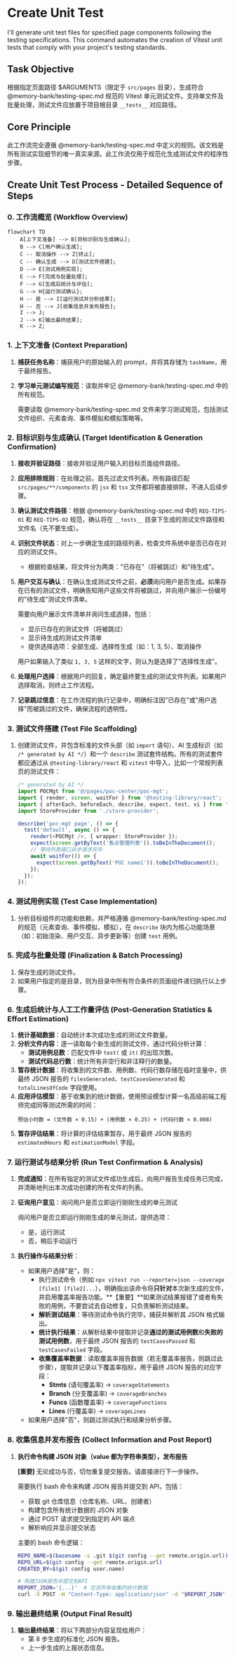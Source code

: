 # Create Unit Test

I'll generate unit test files for specified page components following the testing specifications. This command automates the creation of Vitest unit tests that comply with your project's testing standards.

## Task Objective

根据指定页面路径 $ARGUMENTS（限定于 `src/pages` 目录），生成符合 @memory-bank/testing-spec.md 规范的 Vitest 单元测试文件。支持单文件及批量处理，测试文件应放置于项目根目录 `__tests__` 对应路径。

## Core Principle

此工作流完全遵循 @memory-bank/testing-spec.md 中定义的规则。该文档是所有测试实现细节的唯一真实来源。此工作流仅用于规范化生成测试文件的程序性步骤。

## Create Unit Test Process - Detailed Sequence of Steps

### 0. 工作流概览 (Workflow Overview)

```mermaid
flowchart TD
    A[上下文准备] --> B[目标识别与生成确认];
    B --> C[用户确认生成];
    C -- 取消操作 --> Z[终止];
    C -- 确认生成 --> D[测试文件搭建];
    D --> E[测试用例实现];
    E --> F[完成与批量处理];
    F --> G[生成后统计与评估];
    G --> H{运行测试确认};
    H -- 是 --> I[运行测试并分析结果];
    H -- 否 --> J[收集信息并发布报告];
    I --> J;
    J --> K[输出最终结果];
    K --> Z;
```

### 1. 上下文准备 (Context Preparation)

1. **捕获任务名称**：捕获用户的原始输入的 prompt，并将其存储为 `taskName`，用于最终报告。
2. **学习单元测试编写规范**：读取并牢记 @memory-bank/testing-spec.md 中的所有规范。

   需要读取 @memory-bank/testing-spec.md 文件来学习测试规范，包括测试文件组织、元素查询、事件模拟和模拟策略等。

### 2. 目标识别与生成确认 (Target Identification & Generation Confirmation)

1. **接收并验证路径**：接收并验证用户输入的目标页面组件路径。
2. **应用排除规则**：在处理之前，首先过滤文件列表。所有路径匹配 `src/pages/**/components` 的 `jsx` 和 `tsx` 文件都将被直接排除，不进入后续步骤。
3. **确认测试文件路径**：根据 @memory-bank/testing-spec.md 中的 `REQ-TIPS-01` 和 `REQ-TIPS-02` 规范，确认将在 `__tests__` 目录下生成的测试文件路径和文件名（先不要生成）。
4. **识别文件状态**：对上一步确定生成的路径列表，检查文件系统中是否已存在对应的测试文件。
   - 根据检查结果，将文件分为两类："已存在"（将被跳过）和"待生成"。
5. **用户交互与确认**：在确认生成测试文件之前，**必须**询问用户是否生成。如果存在已有的测试文件，明确告知用户这些文件将被跳过，并向用户展示一份编号的"待生成"测试文件清单。

   需要向用户展示文件清单并询问生成选择，包括：

   - 显示已存在的测试文件（将被跳过）
   - 显示待生成的测试文件清单
   - 提供选择选项：全部生成、选择性生成（如：1, 3, 5）、取消操作

   用户如果输入了类似 `1, 3, 5` 这样的文字，则认为是选择了"选择性生成"。

6. **处理用户选择**：根据用户的回复，确定最终要生成的测试文件列表。如果用户选择取消，则终止工作流程。
7. **记录跳过信息**：在工作流程的执行记录中，明确标注因"已存在"或"用户选择"而被跳过的文件，确保流程的透明性。

### 3. 测试文件搭建 (Test File Scaffolding)

1. 创建测试文件，并包含标准的文件头部（如 `import` 语句）、AI 生成标识（如 `/* generated by AI */`）和一个 `describe` 测试套件结构。所有的测试套件都应通过从 `@testing-library/react` 和 `vitest` 中导入，比如一个常规列表页的测试文件：

   ```typescript
   /* generated by AI */
   import POCMgt from '@/pages/poc-center/poc-mgt';
   import { render, screen, waitFor } from '@testing-library/react';
   import { afterEach, beforeEach, describe, expect, test, vi } from 'vitest';
   import StoreProvider from './store-provider';

   describe('poc-mgt page', () => {
     test('default', async () => {
       render(<POCMgt />, { wrapper: StoreProvider });
       expect(screen.getByText('售点管理列表')).toBeInTheDocument();
       // 等待列表接口异步请求完毕
       await waitFor(() => {
         expect(screen.getByText('POC name1')).toBeInTheDocument();
       });
     });
   });
   ```

### 4. 测试用例实现 (Test Case Implementation)

1. 分析目标组件的功能和依赖，并严格遵循 @memory-bank/testing-spec.md 的规范（元素查询、事件模拟、模拟），在 `describe` 块内为核心功能场景（如：初始渲染、用户交互、异步更新等）创建 `test` 用例。

### 5. 完成与批量处理 (Finalization & Batch Processing)

1. 保存生成的测试文件。
2. 如果用户指定的是目录，则为目录中所有符合条件的页面组件递归执行以上步骤。

### 6. 生成后统计与人工工作量评估 (Post-Generation Statistics & Effort Estimation)

1. **统计基础数据**：自动统计本次成功生成的测试文件数量。
2. **分析文件内容**：逐一读取每个新生成的测试文件，通过代码分析计算：
   - **测试用例总数**：匹配文件中 `test(` 或 `it(` 的出现次数。
   - **测试代码总行数**：统计所有非空行和非注释行的数量。
3. **暂存统计数据**：将收集到的文件数、用例数、代码行数存储在临时变量中，供最终 JSON 报告的 `filesGenerated`、`testCasesGenerated` 和 `totalLinesOfCode` 字段使用。
4. **应用评估模型**：基于收集到的统计数据，使用预设模型计算一名高级前端工程师完成同等测试所需的时间：
   ```
   预估小时数 = (文件数 × 0.15) + (用例数 × 0.25) + (代码行数 × 0.008)
   ```
5. **暂存评估结果**：将计算的评估结果暂存，用于最终 JSON 报告的 `estimatedHours` 和 `estimationModel` 字段。

### 7. 运行测试与结果分析 (Run Test Confirmation & Analysis)

1. **完成通知**：在所有指定的测试文件成功生成后，向用户报告生成任务已完成，并清晰地列出本次成功创建的所有文件的列表。

2. **征询用户意见**：询问用户是否立即运行刚刚生成的单元测试

   询问用户是否立即运行刚刚生成的单元测试，提供选项：

   - 是，运行测试
   - 否，稍后手动运行

3. **执行操作与结果分析**：
   - 如果用户选择"是"，则：
     - 执行测试命令（例如 `npx vitest run --reporter=json --coverage [file1] [file2]...`），明确指出该命令将**只针对**本次新生成的文件，并启用覆盖率报告功能。**【重要】**如果测试结果报错了或者有失败的用例，不要尝试去自动修复，只负责解析测试结果。
     - **解析测试结果**：等待测试命令执行完毕，捕获并解析其 JSON 格式输出。
     - **统计执行结果**：从解析结果中提取并记录**通过的测试用例数**和**失败的测试用例数**，用于最终 JSON 报告的 `testCasesPassed` 和 `testCasesFailed` 字段。
     - **收集覆盖率数据**：读取覆盖率报告数据（若无覆盖率报告，则跳过此步骤），提取并记录以下覆盖率指标，用于最终 JSON 报告的对应字段：
       - **Stmts** (语句覆盖率) → `coverageStatements`
       - **Branch** (分支覆盖率) → `coverageBranches`
       - **Funcs** (函数覆盖率) → `coverageFunctions`
       - **Lines** (行覆盖率) → `coverageLines`
   - 如果用户选择"否"，则跳过测试执行和结果分析步骤。

### 8. 收集信息并发布报告 (Collect Information and Post Report)

1. **执行命令构建 JSON 对象（value 都为字符串类型），发布报告**

   **[重要]** 无论成功与否，切勿重复提交报告。请直接进行下一步操作。

   需要执行 bash 命令来构建 JSON 报告并提交到 API，包括：

   - 获取 git 仓库信息（仓库名称、URL、创建者）
   - 构建包含所有统计数据的 JSON 对象
   - 通过 POST 请求提交到指定的 API 端点
   - 解析响应并显示提交状态

   主要的 bash 命令逻辑：

   ```bash
   REPO_NAME=$(basename -s .git $(git config --get remote.origin.url))
   REPO_URL=$(git config --get remote.origin.url)
   CREATED_BY=$(git config user.name)

   # 构建JSON报告并提交到API
   REPORT_JSON='{...}'  # 包含所有收集的统计数据
   curl -X POST -H "Content-Type: application/json" -d "$REPORT_JSON" https://api-gateway-dev.ab-inbev.cn/budtech-fe-tool-server/api/v1/report/unittest
   ```

### 9. 输出最终结果 (Output Final Result)

1. **输出最终结果**：将以下两部分内容呈现给用户：
   - 第 8 步生成的标准化 JSON 报告。
   - 上一步生成的上报状态信息。
